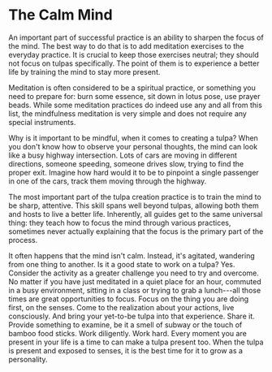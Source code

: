 # The Calm Mind

An important part of successful practice is an ability to sharpen the focus of the mind. The best way to do that is to add meditation exercises to the everyday practice. It is crucial to keep those exercises neutral; they should not focus on tulpas specifically. The point of them is to experience a better life by training the mind to stay more present.

Meditation is often considered to be a spiritual practice, or something you need to prepare for: burn some essence, sit down in lotus pose, use prayer beads. While some meditation practices do indeed use any and all from this list, the mindfulness meditation is very simple and does not require any special instruments.

Why is it important to be mindful, when it comes to creating a tulpa? When you don't know how to observe your personal thoughts, the mind can look like a busy highway intersection. Lots of cars are moving in different directions, someone speeding, someone drives slow, trying to find the proper exit. Imagine how hard would it to be to pinpoint a single passenger in one of the cars, track them moving through the highway.

The most important part of the tulpa creation practice is to train the mind to be sharp, attentive. This skill spans well beyond tulpas, allowing both them and hosts to live a better life. Inherently, all guides get to the same universal thing: they teach how to focus the mind through various practices, sometimes never actually explaining that the focus is the primary part of the process.

It often happens that the mind isn't calm. Instead, it's agitated, wandering from one thing to another. Is it a good state to work on a tulpa? Yes. Consider the activity as a greater challenge you need to try and overcome. No matter if you have just meditated in a quiet place for an hour, commuted in a busy environment, sitting in a class or trying to grab a lunch---all those times are great opportunities to focus. Focus on the thing you are doing first, on the senses. Come to the realization about your actions, live consciously. And bring your yet-to-be tulpa into that experience. Share it. Provide something to examine, be it a smell of subway or the touch of bamboo food sticks. Work diligently. Work hard. Every moment you are present in your life is a time to can make a tulpa present too. When the tulpa is present and exposed to senses, it is the best time for it to grow as a personality.
